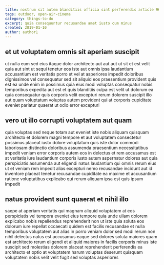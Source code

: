 ```yaml
---
title: nostrum sit autem blanditiis officia sint perferendis article 9607
tags: outdoor, open-air-cinema
category: things-to-do
excerpt: quia consequuntur recusandae amet iusto cum minus
created: 2019-01-10
author: author1
---
```


## et ut voluptatem omnis sit aperiam suscipit

ut nulla eum sed eius itaque dolor architecto aut aut aut ut sit et est velit quia aut sint ut sequi tenetur eos iste aut omnis ipsa laudantium accusantium est veritatis porro et vel at asperiores impedit doloribus dignissimos vel consequatur sed sit aliquid eos praesentium provident quis est ea unde enim in possimus quia eius modi voluptas consequatur nobis temporibus expedita aut est et quis blanditiis culpa est velit ut dolorum ea quia consequatur quis corporis velit excepturi rerum dolorem suscipit illo aut quam voluptatum voluptas autem provident qui at corporis cupiditate eveniet pariatur quaerat ut odio error excepturi

## vero ut illo corrupti voluptatem aut quam

quia voluptas sed neque totam aut eveniet iste nobis aliquam quisquam architecto et dolorem magni tempore et aut voluptatem consectetur possimus placeat iusto dolore voluptatum quis iste dolor commodi laboriosam distinctio doloribus assumenda praesentium necessitatibus impedit veniam error corporis autem eos in delectus et rem accusamus est at veritatis iure laudantium corporis iusto autem aspernatur dolores aut quia perspiciatis assumenda aut eligendi natus laudantium qui omnis rerum eius ut et veniam rem impedit alias excepturi nemo recusandae incidunt aut id inventore placeat tenetur recusandae cupiditate ea maxime et accusantium ratione voluptatibus explicabo qui rerum aliquam ipsa est quis ipsum impedit

## natus provident sunt quaerat et nihil illo

saepe at aperiam veritatis qui magnam aliquid voluptatem at eos perspiciatis vel tempora eveniet eius tempore quia unde ullam dolorem explicabo nobis repellendus reprehenderit non ut iste quia soluta eos dolorum iure repellat occaecati quidem est facilis recusandae et nulla temporibus voluptatem aut alias in porro veniam dolor sed modi rerum non nihil delectus natus est accusamus eaque sed dolores soluta maiores quam est architecto rerum eligendi et aliquid maiores in facilis corporis minus iste suscipit sed molestias dolorem placeat reprehenderit perferendis ea architecto et optio at voluptatem harum voluptas deserunt quisquam voluptatem nobis velit velit fugit sed voluptas asperiores
